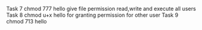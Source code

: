 Task 7 chmod 777 hello  give file permission read,write and execute all users
Task 8 chmod u+x hello for granting permission for other user
Task 9 chmod 713 hello 
